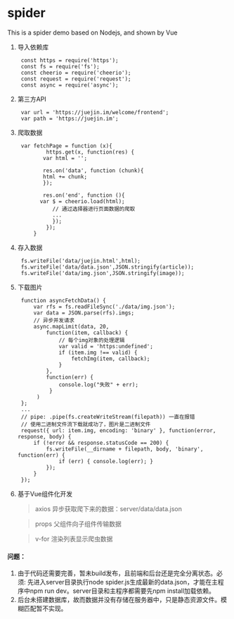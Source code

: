 # spider
This is a spider demo based on Nodejs, and shown by Vue


1. 导入依赖库  
   
   		const https = require('https');
   		const fs = require('fs');
   		const cheerio = require('cheerio');
   		const request = require('request');
		const async = require('async');
   
2. 第三方API

   		var url = 'https://juejin.im/welcome/frontend';
   		var path = 'https://juejin.im';
   
3. 爬取数据

   		var fetchPage = function (x){
	    	    https.get(x, function(res) {
		       var html = '';

		       res.on('data', function (chunk){
			   html += chunk;
		       });

		       res.on('end', function (){
			  var $ = cheerio.load(html);
        		  // 通过选择器进行页面数据的爬取
        		  ...
      		      });
    		    });
   	        }

4. 存入数据
  
  	 	fs.writeFile('data/juejin.html',html);
	 	fs.writeFile('data/data.json',JSON.stringify(article));
	 	fs.writeFile('data/img.json',JSON.stringify(image));

5. 下载图片

		function asyncFetchData() {
    		var rfs = fs.readFileSync('./data/img.json');
    		var data = JSON.parse(rfs).imgs;
			// 异步并发请求
    		async.mapLimit(data, 20,
        		function(item, callback) {
            		// 每个img对象的处理逻辑
            		var valid = 'https:undefined';
            		if (item.img !== valid) {
                		fetchImg(item, callback);
            		}
        		},
        		function(err) {
            		console.log("失败" + err);
       			 }
   			 )
		};
		...
		// pipe: .pipe(fs.createWriteStream(filepath)) 一直在报错
		// 使用二进制文件流下载就成功了，图片是二进制文件
        request({ url: item.img, encoding: 'binary' }, function(error, response, body) {
            if (!error && response.statusCode == 200) {
                fs.writeFile(__dirname + filepath, body, 'binary', function(err) {
                    if (err) { console.log(err); }
                });
            }
        });

5. 基于Vue组件化开发
	> axios 异步获取爬下来的数据：server/data/data.json
	
	> props 父组件向子组件传输数据
	
	> v-for 渲染列表显示爬虫数据
	

#### 问题： 
  1. 由于代码还需要完善，暂未build发布，且前端和后台还是完全分离状态。必须: 先进入server目录执行node spider.js生成最新的data.json，才能在主程序中npm run dev。server目录和主程序都需要先npm install加载依赖。
  2. 后台未搭建数据库，故而数据并没有存储在服务器中，只是静态资源文件。模糊匹配暂不实现。